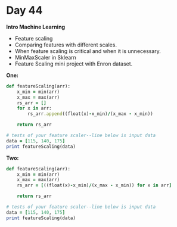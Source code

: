 # Day 44
**Intro Machine Learning**
* Feature scaling
* Comparing features with different scales.
* When feature scaling is critical and when it is unnecessary.
* MinMaxScaler in Sklearn
* Feature Scaling mini project with Enron dataset.

**One:**
```ruby
def featureScaling(arr):
    x_min = min(arr)
    x_max = max(arr)
    rs_arr = []
    for x in arr:
        rs_arr.append((float(x)-x_min)/(x_max - x_min))

    return rs_arr

# tests of your feature scaler--line below is input data
data = [115, 140, 175]
print featureScaling(data)
```
**Two:**
```ruby
def featureScaling(arr):
    x_min = min(arr)
    x_max = max(arr)
    rs_arr = [((float(x)-x_min)/(x_max - x_min)) for x in arr]

    return rs_arr

# tests of your feature scaler--line below is input data
data = [115, 140, 175]
print featureScaling(data)
```
